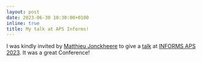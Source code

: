 ```yaml
---
layout: post
date: 2023-06-30 10:30:00+0100
inline: true
title: My talk at APS Informs!
---
```


I was kindly invited by <a href="http://matthieujonckheere.blogspot.com/">Matthieu Jonckheere</a> to give a <a href="assets/pdf/informs23_estimation_talk.pdf">talk</a> at <a href="https://informs-aps2023.event.univ-lorraine.fr/">INFORMS APS 2023</a>. It was a great Conference! 
